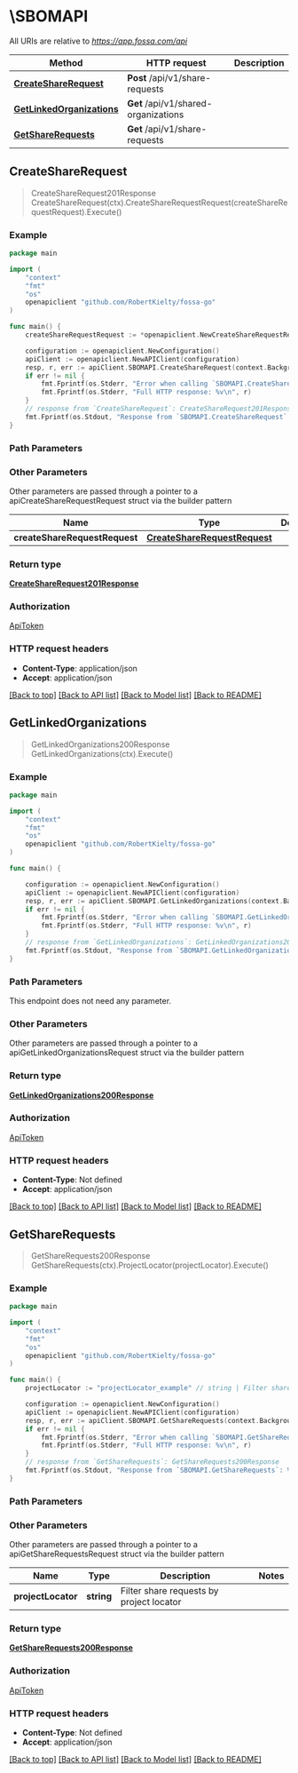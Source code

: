 # \SBOMAPI

All URIs are relative to *https://app.fossa.com/api*

Method | HTTP request | Description
------------- | ------------- | -------------
[**CreateShareRequest**](SBOMAPI.md#CreateShareRequest) | **Post** /api/v1/share-requests | 
[**GetLinkedOrganizations**](SBOMAPI.md#GetLinkedOrganizations) | **Get** /api/v1/shared-organizations | 
[**GetShareRequests**](SBOMAPI.md#GetShareRequests) | **Get** /api/v1/share-requests | 



## CreateShareRequest

> CreateShareRequest201Response CreateShareRequest(ctx).CreateShareRequestRequest(createShareRequestRequest).Execute()





### Example

```go
package main

import (
	"context"
	"fmt"
	"os"
	openapiclient "github.com/RobertKielty/fossa-go"
)

func main() {
	createShareRequestRequest := *openapiclient.NewCreateShareRequestRequest("RevisionId_example", int64(123)) // CreateShareRequestRequest | 

	configuration := openapiclient.NewConfiguration()
	apiClient := openapiclient.NewAPIClient(configuration)
	resp, r, err := apiClient.SBOMAPI.CreateShareRequest(context.Background()).CreateShareRequestRequest(createShareRequestRequest).Execute()
	if err != nil {
		fmt.Fprintf(os.Stderr, "Error when calling `SBOMAPI.CreateShareRequest``: %v\n", err)
		fmt.Fprintf(os.Stderr, "Full HTTP response: %v\n", r)
	}
	// response from `CreateShareRequest`: CreateShareRequest201Response
	fmt.Fprintf(os.Stdout, "Response from `SBOMAPI.CreateShareRequest`: %v\n", resp)
}
```

### Path Parameters



### Other Parameters

Other parameters are passed through a pointer to a apiCreateShareRequestRequest struct via the builder pattern


Name | Type | Description  | Notes
------------- | ------------- | ------------- | -------------
 **createShareRequestRequest** | [**CreateShareRequestRequest**](CreateShareRequestRequest.md) |  | 

### Return type

[**CreateShareRequest201Response**](CreateShareRequest201Response.md)

### Authorization

[ApiToken](../README.md#ApiToken)

### HTTP request headers

- **Content-Type**: application/json
- **Accept**: application/json

[[Back to top]](#) [[Back to API list]](../README.md#documentation-for-api-endpoints)
[[Back to Model list]](../README.md#documentation-for-models)
[[Back to README]](../README.md)


## GetLinkedOrganizations

> GetLinkedOrganizations200Response GetLinkedOrganizations(ctx).Execute()





### Example

```go
package main

import (
	"context"
	"fmt"
	"os"
	openapiclient "github.com/RobertKielty/fossa-go"
)

func main() {

	configuration := openapiclient.NewConfiguration()
	apiClient := openapiclient.NewAPIClient(configuration)
	resp, r, err := apiClient.SBOMAPI.GetLinkedOrganizations(context.Background()).Execute()
	if err != nil {
		fmt.Fprintf(os.Stderr, "Error when calling `SBOMAPI.GetLinkedOrganizations``: %v\n", err)
		fmt.Fprintf(os.Stderr, "Full HTTP response: %v\n", r)
	}
	// response from `GetLinkedOrganizations`: GetLinkedOrganizations200Response
	fmt.Fprintf(os.Stdout, "Response from `SBOMAPI.GetLinkedOrganizations`: %v\n", resp)
}
```

### Path Parameters

This endpoint does not need any parameter.

### Other Parameters

Other parameters are passed through a pointer to a apiGetLinkedOrganizationsRequest struct via the builder pattern


### Return type

[**GetLinkedOrganizations200Response**](GetLinkedOrganizations200Response.md)

### Authorization

[ApiToken](../README.md#ApiToken)

### HTTP request headers

- **Content-Type**: Not defined
- **Accept**: application/json

[[Back to top]](#) [[Back to API list]](../README.md#documentation-for-api-endpoints)
[[Back to Model list]](../README.md#documentation-for-models)
[[Back to README]](../README.md)


## GetShareRequests

> GetShareRequests200Response GetShareRequests(ctx).ProjectLocator(projectLocator).Execute()





### Example

```go
package main

import (
	"context"
	"fmt"
	"os"
	openapiclient "github.com/RobertKielty/fossa-go"
)

func main() {
	projectLocator := "projectLocator_example" // string | Filter share requests by project locator (optional)

	configuration := openapiclient.NewConfiguration()
	apiClient := openapiclient.NewAPIClient(configuration)
	resp, r, err := apiClient.SBOMAPI.GetShareRequests(context.Background()).ProjectLocator(projectLocator).Execute()
	if err != nil {
		fmt.Fprintf(os.Stderr, "Error when calling `SBOMAPI.GetShareRequests``: %v\n", err)
		fmt.Fprintf(os.Stderr, "Full HTTP response: %v\n", r)
	}
	// response from `GetShareRequests`: GetShareRequests200Response
	fmt.Fprintf(os.Stdout, "Response from `SBOMAPI.GetShareRequests`: %v\n", resp)
}
```

### Path Parameters



### Other Parameters

Other parameters are passed through a pointer to a apiGetShareRequestsRequest struct via the builder pattern


Name | Type | Description  | Notes
------------- | ------------- | ------------- | -------------
 **projectLocator** | **string** | Filter share requests by project locator | 

### Return type

[**GetShareRequests200Response**](GetShareRequests200Response.md)

### Authorization

[ApiToken](../README.md#ApiToken)

### HTTP request headers

- **Content-Type**: Not defined
- **Accept**: application/json

[[Back to top]](#) [[Back to API list]](../README.md#documentation-for-api-endpoints)
[[Back to Model list]](../README.md#documentation-for-models)
[[Back to README]](../README.md)

